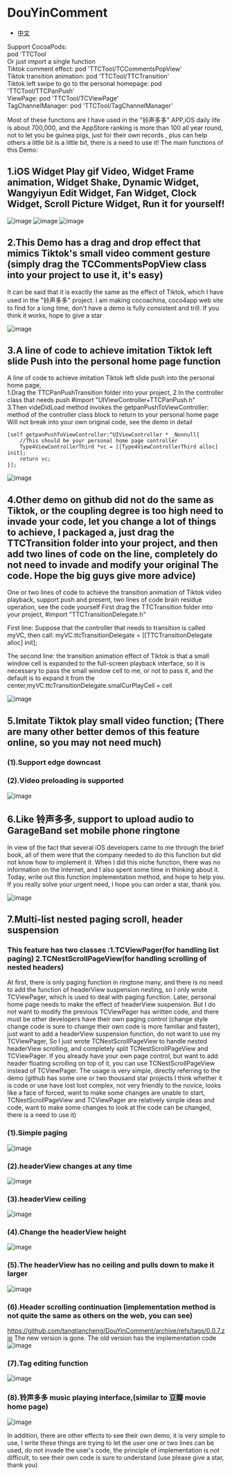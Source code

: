 # DouYinComment

- [中文](https://github.com/tangtiancheng/DouYinComment/blob/master/README.md)

Support CocoaPods:  
pod 'TTCTool  
Or just import a single function  
Tiktok comment effect: pod 'TTCTool/TCCommentsPopView'  
Tiktok transition animation: pod 'TTCTool/TTCTransition'  
Tiktok left swipe to go to the personal homepage: pod 'TTCTool/TTCPanPush'  
ViewPage: pod 'TTCTool/TCViewPage'  
TagChannelManager: pod 'TTCTool/TagChannelManager'  


Most of these functions are I have used in the "铃声多多" APP,iOS daily life is about 700,000, and the AppStore ranking is more than 100 all year round, not to let you be guinea pigs, just for their own records , plus can help others a little bit is a little bit, there is a need to use it!
The main functions of this Demo:

## 1.iOS Widget Play gif Video, Widget Frame animation, Widget Shake, Dynamic Widget, Wangyiyun Edit Widget, Fan Widget, Clock Widget, Scroll Picture Widget, Run it for yourself!

![image](https://github.com/tangtiancheng/ttcgif/blob/master/gif/小组件动画.gif)
![image](https://github.com/tangtiancheng/ttcgif/blob/master/gif/小组件添加.gif)
![image](https://github.com/tangtiancheng/ttcgif/blob/master/gif/小组件编辑.gif)



## 2.This Demo has a drag and drop effect that mimics Tiktok's small video comment gesture (simply drag the TCCommentsPopView class into your project to use it, it's easy)
It can be said that it is exactly the same as the effect of Tiktok, which I have used in the "铃声多多" project. I am making cocoachina, coco4app web site to find for a long time, don't have a demo is fully consistent and trill. If you think it works, hope to give a star

![image](https://github.com/tangtiancheng/ttcgif/blob/master/gif/comment.gif)

## 3.A line of code to achieve imitation Tiktok left slide Push into the personal home page function
  A line of code to achieve imitation Tiktok left slide push into the personal home page,  
    1.Drag the TTCPanPushTransition folder into your project, 
    2.In the controller class that needs push #import "UIViewController+TTCPanPush.h"  
    3.Then videDidLoad method invokes the getpanPushToViewController: method of the controller class block to return to your personal home page
     Will not break into your own original code, see the demo in detail
     
     
    [self getpanPushToViewController:^UIViewController * _Nonnull{
        //This should be your personal home page controller
        Type4ViewControllerThird *vc = [[Type4ViewControllerThird alloc] init];
        return vc;
    }];
    

![image](https://github.com/tangtiancheng/ttcgif/blob/master/gif/panPush.gif)

## 4.Other demo on github did not do the same as Tiktok, or the coupling degree is too high need to invade your code, let you change a lot of things to achieve, I packaged a, just drag the TTCTransition folder into your project, and then add two lines of code on the line, completely do not need to invade and modify your original The code. Hope the big guys give more advice)
One or two lines of code to achieve the transition animation of Tiktok video playback, support push and present, two lines of code brain residue operation, see the code yourself
First drag the TTCTransition folder into your project,
#import "TTCTransitionDelegate.h"

First line: Suppose that the controller that needs to transition is called myVC, then call: myVC.ttcTransitionDelegate = [[TTCTransitionDelegate alloc] init];

The second line: the transition animation effect of Tiktok is that a small window cell is expanded to the full-screen playback interface, so it is necessary to pass the small window cell to me, or not to pass it, and the default is to expand it from the center,myVC.ttcTransitionDelegate.smalCurPlayCell = cell

![image](https://github.com/tangtiancheng/ttcgif/blob/master/gif/TTCTransition.gif)



## 5.Imitate Tiktok play small video function; (There are many other better demos of this feature online, so you may not need much)
### (1).Support edge downcast
### (2).Video preloading is supported
![image](https://github.com/tangtiancheng/ttcgif/blob/master/gif/smallVideoImage.gif)

## 6.Like 铃声多多, support to upload audio to GarageBand set mobile phone ringtone
In view of the fact that several iOS developers came to me through the brief book, all of them were that the company needed to do this function but did not know how to implement it. When I did this niche function, there was no information on the Internet, and I also spent some time in thinking about it. Today, write out this function implementation method, and hope to help you. If you really solve your urgent need, I hope you can order a star, thank you.

![image](https://github.com/tangtiancheng/ttcgif/blob/master/gif/GarageBandImage.gif)


## 7.Multi-list nested paging scroll, header suspension
### This feature has two classes :1.TCViewPager(for handling list paging) 2.TCNestScrollPageView(for handling scrolling of nested headers)
At first, there is only paging function in ringtone many, and there is no need to add the function of headerView suspension nesting, so I only wrote TCViewPager, which is used to deal with paging function. Later, personal home page needs to make the effect of headerView suspension. But I do not want to modify the previous TCViewPager has written code, and there must be other developers have their own paging control (change style change code is sure to change their own code is more familiar and faster), just want to add a headerView suspension function, do not want to use my TCViewPager, So I just wrote TCNestScrollPageView to handle nested headerView scrolling, and completely split TCNestScrollPageView and TCViewPager.
If you already have your own page control, but want to add header floating scrolling on top of it, you can use TCNestScrollPageView instead of TCViewPager. The usage is very simple, directly referring to the demo (github has some one or two thousand star projects I think whether it is code or use have lost lost complex, not very friendly to the novice, looks like a face of forced, want to make some changes are unable to start, TCNestScrollPageView and TCViewPager are relatively simple ideas and code, want to make some changes to look at the code can be changed, there is a need to use it)
### (1).Simple paging
![image](https://github.com/tangtiancheng/ttcgif/blob/master/gif/分页效果.gif)
### (2).headerView changes at any time
![image](https://github.com/tangtiancheng/ttcgif/blob/master/gif/headerView随时变动.gif)
### (3).headerView ceiling
![image](https://github.com/tangtiancheng/ttcgif/blob/master/gif/headerView吸顶.gif)
### (4).Change the headerView height
![image](https://github.com/tangtiancheng/ttcgif/blob/master/gif/改变headerView高度.gif)
### (5).The headerView has no ceiling and pulls down to make it larger
![image](https://github.com/tangtiancheng/ttcgif/blob/master/gif/headerView不吸顶,下拉变大.gif)
### (6).Header scrolling continuation (implementation method is not quite the same as others on the web, you can see)
https://github.com/tangtiancheng/DouYinComment/archive/refs/tags/0.0.7.zip The new version is gone. The old version has the implementation code
![image](https://github.com/tangtiancheng/ttcgif/blob/master/gif/scrolContinue.gif)
### (7).Tag editing function
![image](https://github.com/tangtiancheng/ttcgif/blob/master/gif/editTag.gif)
### (8).铃声多多 music playing interface,(similar to 豆瓣 movie home page)
![image](https://github.com/tangtiancheng/ttcgif/blob/master/gif/DDMusic.gif)

In addition, there are other effects to see their own demo, it is very simple to use, I write these things are trying to let the user one or two lines can be used, do not invade the user's code, the principle of implementation is not difficult, to see their own code is sure to understand (use please give a star, thank you)
